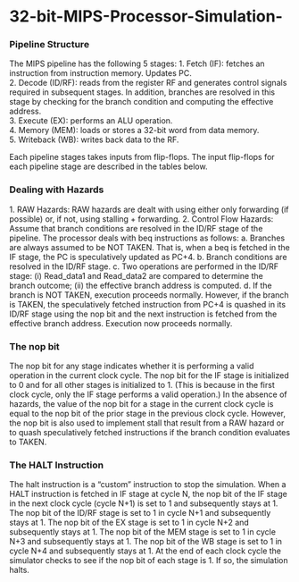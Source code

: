 # 32-bit-MIPS-Processor-Simulation-
<h3>Pipeline Structure</h3>
The MIPS pipeline has the following 5 stages:
1. Fetch (IF): fetches an instruction from instruction memory. Updates PC.<br/>
2. Decode (ID/RF): reads from the register RF and generates control signals required in subsequent stages. In addition, branches are resolved in this stage by checking for the branch condition and computing the effective address.<br/>
3. Execute (EX): performs an ALU operation.<br/>
4. Memory (MEM): loads or stores a 32-bit word from data memory.<br/>
5. Writeback (WB): writes back data to the RF.<br/>

Each pipeline stages takes inputs from flip-flops. The input flip-flops for each pipeline stage are described in the tables below.

<h3>Dealing with Hazards</h3>
1. RAW Hazards: RAW hazards are dealt with using either only forwarding (if possible) or, if not, using stalling + forwarding.
2. Control Flow Hazards: Assume that branch conditions are resolved in the ID/RF stage of the pipeline. The processor deals with beq instructions as follows:
a. Branches are always assumed to be NOT TAKEN. That is, when a beq is fetched in the IF stage, the PC is speculatively updated as PC+4.
b. Branch conditions are resolved in the ID/RF stage.
c. Two operations are performed in the ID/RF stage: (i) Read_data1 and Read_data2 are compared to determine the branch outcome; (ii) the effective branch address is computed.
d. If the branch is NOT TAKEN, execution proceeds normally. However, if the branch is TAKEN, the speculatively fetched instruction from PC+4 is quashed in its ID/RF stage using the nop bit and the next instruction is fetched from the effective branch address. Execution now proceeds normally.

<h3>The nop bit</h3>
The nop bit for any stage indicates whether it is performing a valid operation in the current clock cycle. The nop bit for the IF stage is initialized to 0 and for all other stages is initialized to 1. (This is because in the first clock cycle, only the IF stage performs a valid operation.)
In the absence of hazards, the value of the nop bit for a stage in the current clock cycle is equal to the nop bit of the prior stage in the previous clock cycle.
However, the nop bit is also used to implement stall that result from a RAW hazard or to quash speculatively fetched instructions if the branch condition evaluates to TAKEN.<br/>

<h3>The HALT Instruction</h3>
The halt instruction is a “custom” instruction to stop the simulation. When a HALT instruction is fetched in IF stage at cycle N, the nop bit of the IF stage in the next clock cycle (cycle N+1) is set to 1 and subsequently stays at 1. The nop bit of the ID/RF stage is set to 1 in cycle N+1 and subsequently stays at 1. The nop bit of the EX stage is set to 1 in cycle N+2 and subsequently stays at 1. The nop bit of the MEM stage is set to 1 in cycle N+3 and subsequently stays at 1. The nop bit of the WB stage is set to 1 in cycle N+4 and subsequently stays at 1.
At the end of each clock cycle the simulator checks to see if the nop bit of each stage is 1. If so, the simulation halts.